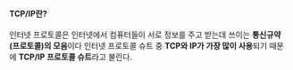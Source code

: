 #### TCP/IP란?
인터넷 프로토콜은 인터넷에서 컴퓨터들이 서로 정보를 주고 받는데 쓰이는 **통신규약 (프로토콜)의 모음**이다
인터넷 프로토콜 슈트 중 **TCP와 IP가 가장 많이 사용**되기 때문에 **TCP/IP 프로토콜 슈트**라고 불린다.